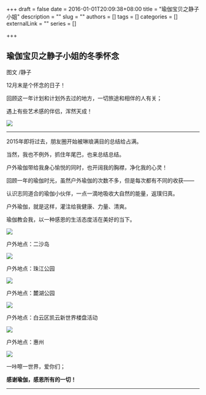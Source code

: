 +++
draft = false
date = 2016-01-01T20:09:38+08:00
title = "瑜伽宝贝之静子小姐"
description = ""
slug = ""
authors = []
tags = []
categories = []
externalLink = ""
series = []

+++



## **瑜伽宝贝之静子小姐的冬季怀念**

图文 /静子



12月末是个怀念的日子！

回顾这一年计划和计划外去过的地方，一切旅途和相伴的人有关；

遇上有些艺术感的伴侣，浑然天成！



![](https://img.omoe.eu.org/file/4f499d1078f496b4b25a1.jpg)

------



2015年即将过去，朋友圈开始被琳琅满目的总结给占满。

当然，我也不例外，抓住年尾巴，也来总结总结。 



户外瑜伽带给我身心愉悦的同时，也开阔我的胸襟，净化我的心灵！



回顾一年的瑜伽时光，虽然户外瑜伽的次数不多，但是每次都有不同的收获——

认识志同道合的瑜伽小伙伴，一点一滴地吸收大自然的能量，返璞归真。



户外瑜伽，就是这样，灌注给我健康、力量、清爽。



瑜伽教会我，以一种感恩的生活态度活在美好的当下。 




![](https://img.omoe.eu.org/file/1fb46e0cba5cc902b4d85.jpg)


户外地点：二沙岛


![](https://img.omoe.eu.org/file/cbd408fc20d349846e3f7.jpg)




户外地点：珠江公园


![](https://img.omoe.eu.org/file/bee79aeb196d3a80cd9b0.jpg)


户外地点：麓湖公园


![](https://img.omoe.eu.org/file/1c63a9e8e31387a4720e8.jpg)





户外地点：白云区凯云新世界楼盘活动


![](https://img.omoe.eu.org/file/283febc9546621b77f4c3.jpg)





户外地点：惠州


![](https://img.omoe.eu.org/file/c3bed7ccb183efabe1ebd.jpg)


一咔嚓一世界，爱你们；

**感谢瑜伽，感恩所有的一切！**

------
